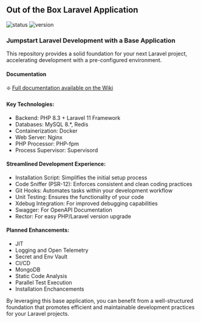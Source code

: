 ## Out of the Box Laravel Application

![status](https://img.shields.io/badge/status-work%20in%20progress-green?style=flat)
![version](https://img.shields.io/badge/version-0.7.0-blue?style=flat)

### Jumpstart Laravel Development with a Base Application

This repository provides a solid foundation for your next Laravel project, accelerating development with a pre-configured environment.

#### Documentation

:sparkle: [Full documentation available on the Wiki](https://github.com/danieltrolezi/laravel-app/wiki)

#### Key Technologies:

* Backend: PHP 8.3 + Laravel 11 Framework
* Databases: MySQL 8.*, Redis
* Containerization: Docker
* Web Server: Nginx
* PHP Processor: PHP-fpm
* Process Supervisor: Supervisord

#### Streamlined Development Experience:

* Installation Script: Simplifies the initial setup process
* Code Sniffer (PSR-12): Enforces consistent and clean coding practices
* Git Hooks: Automates tasks within your development workflow
* Unit Testing: Ensures the functionality of your code
* Xdebug Integration: For improved debugging capabilities
* Swagger: For OpenAPI Documentation
* Rector: For easy PHP/Laravel version upgrade

#### Planned Enhancements:

* JIT
* Logging and Open Telemetry
* Secret and Env Vault
* CI/CD
* MongoDB
* Static Code Analysis
* Parallel Test Execution
* Installation Enchancements

By leveraging this base application, you can benefit from a well-structured foundation that promotes efficient and maintainable development practices for your Laravel projects.
